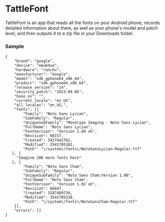 # TattleFont

TattleFont is an app that reads all the fonts on your Android phone, records detailed information about them, as well as your phone's model and patch level, and then outputs it to a zip file in your Downloads folder.

### Sample

```
{
    "brand": "google",
    "device": "emu64xa",
    "hardware": "ranchu",
    "manufacturer": "Google",
    "model": "sdk_gphone64_x86_64",
    "product": "sdk_gphone64_x86_64",
    "release_version": "14",
    "security_patch": "2023-09-05",
    "base_os": "",
    "current_locale": "en_US",
    "all_locales": "en_US,",
    "fonts": [{
        "Family": "Noto Sans Lycian",
        "SubFamily": "Regular",
        "UniqueSubFamily": "Monotype Imaging - Noto Sans Lycian",
        "FullName": "Noto Sans Lycian",
        "FontVersion": "Version 1.04 uh",
        "Revision": 68157,
        "Created": 3427442762,
        "Modified": 3541705382,
        "Path": "\/system\/fonts\/NotoSansLycian-Regular.ttf"
   }, {
     "Imagine 200 more fonts here"
   }, {
        "Family": "Noto Sans Cham",
        "SubFamily": "Regular",
        "UniqueSubFamily": "Noto Sans Cham:Version 1.00",
        "FullName": "Noto Sans Cham",
        "FontVersion": "Version 1.02 uh",
        "Revision": 66847,
        "Created": 3287489739,
        "Modified": 3541705338,
        "Path": "\/system\/fonts\/NotoSansCham-Regular.ttf"
    }],
    "errors": []
}
```
